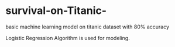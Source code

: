 # survival-on-Titanic-
basic machine learning model on titanic dataset with 80% accuracy

Logistic Regression Algorithm is used for modeling.
